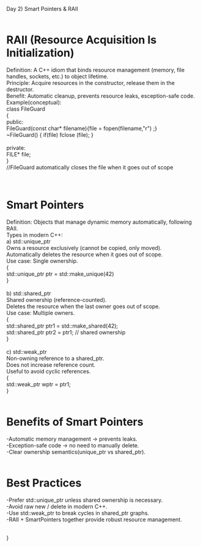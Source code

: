 Day 2) Smart Pointers & RAII<br><br>
# RAII (Resource Acquisition Is Initialization)<br>

Definition: A C++ idiom that binds resource management (memory, file handles, sockets, etc.) to object lifetime.<br>
Principle: Acquire resources in the constructor, release them in the destructor.<br>
Benefit: Automatic cleanup, prevents resource leaks, esception-safe code.<br>
Example(conceptual):<br>
class FileGuard<br>
  {<br>
  public:<br>
  FileGuard(const char* filename){file = fopen(filename,"r") ;}<br>
  ~FileGuard() { if(file) fclose (file); }<br><br>
  private:<br>
  FILE* file;<br>
  }<br>
  //FileGuard automatically closes the file when it goes out of scope
<br><br><br>
# Smart Pointers<br>
Definition: Objects that manage dynamic memory automatically, following RAII.<br>
Types in modern C++:<br>
  a) std::unique_ptr<br>
  Owns a resource exclusively (cannot be copied, only moved).<br>
  Automatically deletes the resource when it goes out of scope.<br>
  Use case: Single ownership.<br>
  {<br>
  std::unique_ptr<int> ptr = std::make_unique<int>(42)<br>
  }<br><br>
  b) std::shared_ptr<br>
  Shared ownership (reference-counted).<br>
  Deletes the resource when the last owner goes out of scope.<br>
  Use case: Multiple owners.<br>
  {<br>
  std::shared_ptr<int> ptr1 = std::make_shared<int>(42);<br>
  std::shared_ptr<int> ptr2 = ptr1; // shared ownership<br>
  }<br><br>
  c) std::weak_ptr<br>
  Non-owning reference to a shared_ptr.<br>
  Does not increase reference count.<br>
  Useful to avoid cyclic references.<br>
  {<br>
  std::weak_ptr<int> wptr = ptr1;<br>
  }<br><br>
# Benefits of Smart Pointers<br>
 -Automatic memory management -> prevents leaks.<br>
 -Exception-safe code -> no need to manually delete.<br>
 -Clear ownership semantics(unique_ptr vs shared_ptr).<br><br>
# Best Practices<br>
 -Prefer std::unique_ptr unless shared ownership is necessary.<br>
 -Avoid raw new / delete in modern C++.<br>
 -Use std::weak_ptr to break cycles in shared_ptr graphs.<br>
 -RAII + SmartPointers together provide robust resource management.<br><br>


}<br>
